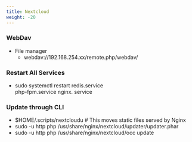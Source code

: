 ```yaml
---
title: Nextcloud
weight: -20
---
```


### WebDav
- File manager
    - webdav://192.168.254.xx/remote.php/webdav/

### Restart All Services
- sudo systemctl restart redis.service \
    php-fpm.service nginx. service

### Update through CLI
- $HOME/.scripts/nextcloudu # This moves static files served by Nginx
- sudo -u http php /usr/share/nginx/nextcloud/updater/updater.phar
- sudo -u http php /usr/share/nginx/nextcloud/occ update
